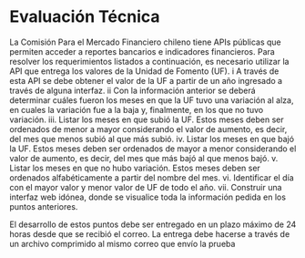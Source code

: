 # Evaluación Técnica

La Comisión Para el Mercado Financiero chileno tiene APIs públicas que permiten acceder a
reportes bancarios e indicadores financieros. Para resolver los requerimientos listados a
continuación, es necesario utilizar la API que entrega los valores de la Unidad de Fomento (UF).
i A través de esta API se debe obtener el valor de la UF a partir de un año ingresado a
través de alguna interfaz.
ii Con la información anterior se deberá determinar cuáles fueron los meses en que la UF
tuvo una variación al alza, en cuales la variación fue a la baja y, finalmente, en los que no
tuvo variación.
iii. Listar los meses en que subió la UF. Estos meses deben ser ordenados de menor a mayor
considerando el valor de aumento, es decir, del mes que menos subió al que más subió.
iv. Listar los meses en que bajó la UF. Estos meses deben ser ordenados de mayor a menor
considerando el valor de aumento, es decir, del mes que más bajó al que menos bajó.
v. Listar los meses en que no hubo variación. Estos meses deben ser ordenados
alfabéticamente a partir del nombre del mes.
vi. Identificar el día con el mayor valor y menor valor de UF de todo el año.
vii. Construir una interfaz web idónea, donde se visualice toda la información pedida en los
puntos anteriores.

El desarrollo de estos puntos debe ser entregado en un plazo máximo de 24 horas desde que se
recibió el correo. La entrega debe hacerse a través de un archivo comprimido al mismo correo
que envío la prueba
